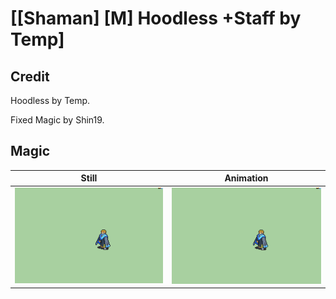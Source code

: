 # [\[Shaman\] \[M\] Hoodless +Staff by Temp]

## Credit

Hoodless by Temp.

Fixed Magic by Shin19.
	
## Magic

| Still | Animation |
| :---: | :-------: |
| ![Magic still](./Magic_000.png) | ![Magic animation](./Magic.gif) |
